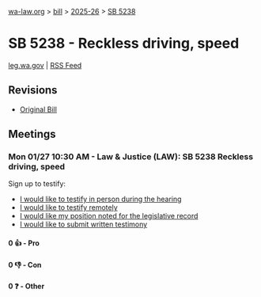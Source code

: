 [wa-law.org](/) > [bill](/bill/) > [2025-26](/bill/2025-26/) > [SB 5238](/bill/2025-26/sb/5238/)

# SB 5238 - Reckless driving, speed
[leg.wa.gov](https://app.leg.wa.gov/billsummary?BillNumber=5238&Year=2025&Initiative=false) | [RSS Feed](./rss.xml)

## Revisions
* [Original Bill](1/)

## Meetings
### Mon 01/27 10:30 AM - Law & Justice (LAW): SB 5238 Reckless driving, speed
Sign up to testify:
* [I would like to testify in person during the hearing](https://app.leg.wa.gov/csi/Testifier/Add?chamber=House&mId=32528&aId=161851&caId=25020&tId=1)
* [I would like to testify remotely](https://app.leg.wa.gov/csi/Testifier/Add?chamber=House&mId=32528&aId=161851&caId=25020&tId=2)
* [I would like my position noted for the legislative record](https://app.leg.wa.gov/csi/Testifier/Add?chamber=House&mId=32528&aId=161851&caId=25020&tId=3)
* [I would like to submit written testimony](https://app.leg.wa.gov/csi/Testifier/Add?chamber=House&mId=32528&aId=161851&caId=25020&tId=4)

#### 0 👍 - Pro

#### 0 👎 - Con

#### 0 ❓ - Other
